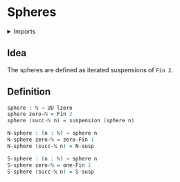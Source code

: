 #  Spheres

<details><summary>Imports</summary>
```agda
module synthetic-homotopy-theory.spheres where
open import elementary-number-theory.natural-numbers
open import foundation.universe-levels
open import synthetic-homotopy-theory.suspensions-of-types
open import univalent-combinatorics.standard-finite-types
```
</details>

## Idea

The spheres are defined as iterated suspensions of `Fin 2`.

## Definition

```agda
sphere : ℕ → UU lzero
sphere zero-ℕ = Fin 2
sphere (succ-ℕ n) = suspension (sphere n)

N-sphere : (n : ℕ) → sphere n
N-sphere zero-ℕ = zero-Fin 1
N-sphere (succ-ℕ n) = N-susp

S-sphere : (n : ℕ) → sphere n
S-sphere zero-ℕ = one-Fin 1
S-sphere (succ-ℕ n) = S-susp
```
